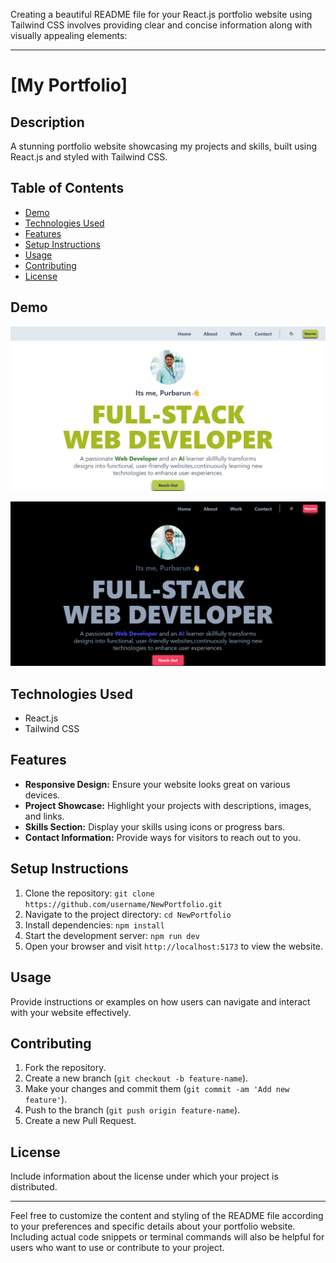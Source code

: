 Creating a beautiful README file for your React.js portfolio website using Tailwind CSS involves providing clear and concise information along with visually appealing elements:

---

# [My Portfolio]

## Description
A stunning portfolio website showcasing my projects and skills, built using React.js and styled with Tailwind CSS.

## Table of Contents
- [Demo](#demo)
- [Technologies Used](#technologies-used)
- [Features](#features)
- [Setup Instructions](#setup-instructions)
- [Usage](#usage)
- [Contributing](#contributing)
- [License](#license)

## Demo
![Screenshot](public/images/Portfolioss.png)

![Screenshot](public/images/Portfolionight.png)

## Technologies Used
- React.js
- Tailwind CSS

## Features
- **Responsive Design:** Ensure your website looks great on various devices.
- **Project Showcase:** Highlight your projects with descriptions, images, and links.
- **Skills Section:** Display your skills using icons or progress bars.
- **Contact Information:** Provide ways for visitors to reach out to you.

## Setup Instructions
1. Clone the repository: `git clone https://github.com/username/NewPortfolio.git`
2. Navigate to the project directory: `cd NewPortfolio`
3. Install dependencies: `npm install`
4. Start the development server: `npm run dev`
5. Open your browser and visit `http://localhost:5173` to view the website.

## Usage
Provide instructions or examples on how users can navigate and interact with your website effectively.

## Contributing
1. Fork the repository.
2. Create a new branch (`git checkout -b feature-name`).
3. Make your changes and commit them (`git commit -am 'Add new feature'`).
4. Push to the branch (`git push origin feature-name`).
5. Create a new Pull Request.

## License
Include information about the license under which your project is distributed.

---

Feel free to customize the content and styling of the README file according to your preferences and specific details about your portfolio website. Including actual code snippets or terminal commands will also be helpful for users who want to use or contribute to your project.
